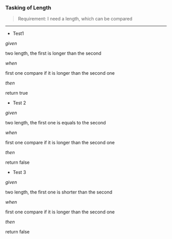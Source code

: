 ### Tasking of Length

> Requirement: I need a length, which can be compared

---
+ Test1

*given*  

two length, the first is longer than the second

*when*  

first one compare if it is longer than the second one


*then*  

return true


+ Test 2

*given*

two length, the first one is equals to the second

*when* 
 
first one compare if it is longer than the second one

*then*

return false

+ Test 3

*given*

two length, the first one is shorter than the second

*when*

first one compare if it is longer than the second one

*then*

return false

